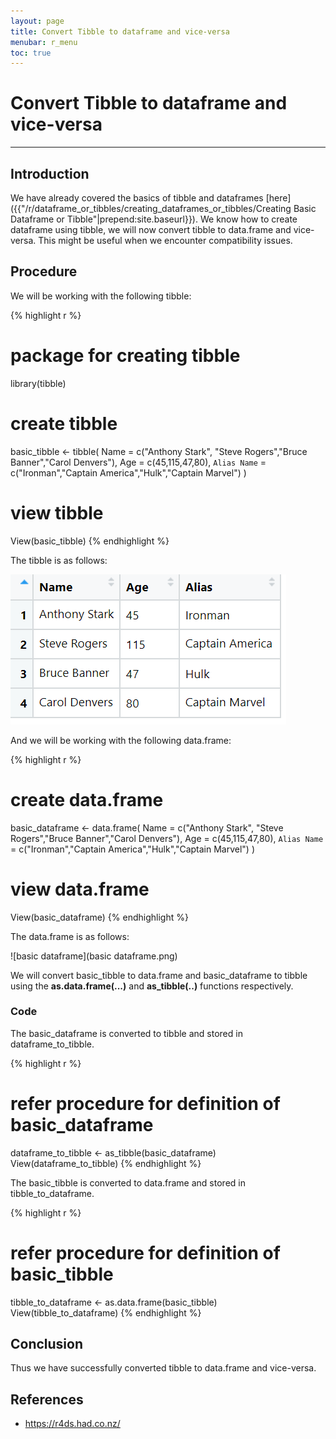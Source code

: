```yaml
---
layout: page
title: Convert Tibble to dataframe and vice-versa
menubar: r_menu
toc: true
---
```


# Convert Tibble to dataframe and vice-versa

-------------------------------------------------------------------

## Introduction	

We have already covered the basics of tibble and dataframes [here]({{"/r/dataframe_or_tibbles/creating_dataframes_or_tibbles/Creating Basic Dataframe or Tibble"|prepend:site.baseurl}}). We know how to create dataframe using tibble, we will now convert tibble to data.frame and vice-versa. This might be useful when we encounter compatibility issues.

## Procedure

We will be working with the following tibble:

{% highlight r %} 
# package for creating tibble
library(tibble)

# create tibble
basic_tibble <- tibble(
  Name = c("Anthony Stark", "Steve Rogers","Bruce Banner","Carol Denvers"),
  Age = c(45,115,47,80),
  `Alias Name` = c("Ironman","Captain America","Hulk","Captain Marvel")
  )

# view tibble
View(basic_tibble)
{% endhighlight %}

The tibble is as follows:

![basic tibble](basic.png)

And we will be working with the following data.frame:

{% highlight r %} 
# create data.frame
basic_dataframe <- data.frame(
  Name = c("Anthony Stark", "Steve Rogers","Bruce Banner","Carol Denvers"),
  Age = c(45,115,47,80),
  `Alias Name` = c("Ironman","Captain America","Hulk","Captain Marvel")
  )

# view data.frame
View(basic_dataframe)
{% endhighlight %}

The data.frame is as follows:

![basic dataframe](basic dataframe.png)

We will convert basic_tibble to data.frame and basic_dataframe to tibble using the **as.data.frame(...)** and **as_tibble(..)** functions respectively.

### Code

The basic_dataframe is converted to tibble and stored in dataframe_to_tibble.

{% highlight r %} 
# refer procedure for definition of basic_dataframe
dataframe_to_tibble <- as_tibble(basic_dataframe)
View(dataframe_to_tibble)
{% endhighlight %}


The basic_tibble is converted to data.frame and stored in tibble_to_dataframe.

{% highlight r %} 
# refer procedure for definition of basic_tibble
tibble_to_dataframe <- as.data.frame(basic_tibble)
View(tibble_to_dataframe)
{% endhighlight %}



## Conclusion

Thus we have successfully converted tibble to data.frame and vice-versa.

## References
- https://r4ds.had.co.nz/